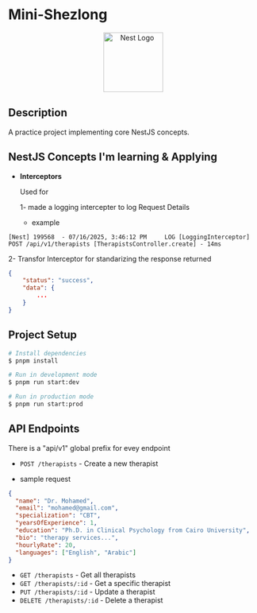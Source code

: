 # Mini-Shezlong

<p align="center">
  <a href="http://nestjs.com/" target="blank"><img src="https://nestjs.com/img/logo-small.svg" width="120" alt="Nest Logo" /></a>
</p>

## Description

A practice project implementing core NestJS concepts.

## NestJS Concepts I'm learning & Applying

- **Interceptors**

  Used for

  1- made a logging intercepter to log Request Details
  - example

```
[Nest] 199568  - 07/16/2025, 3:46:12 PM     LOG [LoggingInterceptor] POST /api/v1/therapists [TherapistsController.create] - 14ms
```

2- Transfor Interceptor for standarizing the response returned

```json
{
    "status": "success",
    "data": {
        ...
    }
}
```

## Project Setup

```bash
# Install dependencies
$ pnpm install

# Run in development mode
$ pnpm run start:dev

# Run in production mode
$ pnpm run start:prod
```

## API Endpoints

There is a "api/v1" global prefix for evey endpoint

- `POST /therapists` - Create a new therapist

- sample request

```json
{
  "name": "Dr. Mohamed",
  "email": "mohamed@gmail.com",
  "specialization": "CBT",
  "yearsOfExperience": 1,
  "education": "Ph.D. in Clinical Psychology from Cairo University",
  "bio": "therapy services...",
  "hourlyRate": 20,
  "languages": ["English", "Arabic"]
}
```

- `GET /therapists` - Get all therapists
- `GET /therapists/:id` - Get a specific therapist
- `PUT /therapists/:id` - Update a therapist
- `DELETE /therapists/:id` - Delete a therapist

